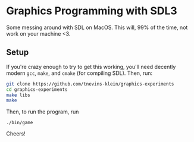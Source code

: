 # Graphics Programming with SDL3
Some messing around with SDL on MacOS. This will, 99% of the time, not work on your machine <3.

## Setup
If you're crazy enough to try to get this working, you'll need decently modern `gcc`, `make`, and `cmake` (for compiling SDL). Then, run:
```bash
git clone https://github.com/tnevins-klein/graphics-experiments
cd graphics-experiments
make libs
make
```
Then, to run the program, run
```
./bin/game
```

Cheers!